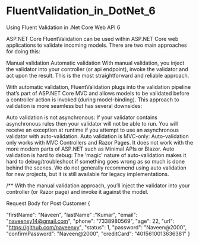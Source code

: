 # FluentValidation_in_DotNet_6
Using Fluent Validation in .Net Core Web API 6

ASP.NET Core
FluentValidation can be used within ASP.NET Core web applications to validate incoming models. There are two main approaches for doing this:

Manual validation
Automatic validation
With manual validation, you inject the validator into your controller (or api endpoint), invoke the validator and act upon the result. This is the most straightforward and reliable approach.

With automatic validation, FluentValidation plugs into the validation pipeline that’s part of ASP.NET Core MVC and allows models to be validated before a controller action is invoked (during model-binding). This approach to validation is more seamless but has several downsides:

Auto validation is not asynchronous: If your validator contains asynchronous rules then your validator will not be able to run. You will receive an exception at runtime if you attempt to use an asynchronous validator with auto-validation.
Auto validation is MVC-only: Auto-validation only works with MVC Controllers and Razor Pages. It does not work with the more modern parts of ASP.NET such as Minimal APIs or Blazor.
Auto validation is hard to debug: The ‘magic’ nature of auto-validation makes it hard to debug/troubleshoot if something goes wrong as so much is done behind the scenes.
We do not generally recommend using auto validation for new projects, but it is still available for legacy implementations.



/**
With the manual validation approach, you’ll inject the validator into your controller (or Razor page) and invoke it against the model.


Request Body for Post Customer
{
 
  "firstName": "Naveen",
"lastName" :"Kumar",
  "email": "naveenxy14@gmail.com",
  "phone": "7338980569",
  "age": 22,
  "url": "https://github.com/naveenxy",
  "status": 1,
  "password": "Naveen@2000",
  "confirmPassword": "Naveen@2000",
  "creditCard": "4015610013636381"
}
